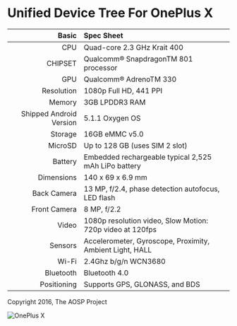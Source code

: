 Unified Device Tree For OnePlus X
==================================

Basic   | Spec Sheet
-------:|:-------------------------
CPU     | Quad-core 2.3 GHz Krait 400
CHIPSET | Qualcomm® SnapdragonTM 801 processor
GPU     | Qualcomm® AdrenoTM 330
Resolution | 1080p Full HD, 441 PPI
Memory  | 3GB LPDDR3 RAM
Shipped Android Version | 5.1.1 Oxygen OS
Storage | 16GB eMMC v5.0
MicroSD | Up to 128 GB (uses SIM 2 slot)
Battery | Embedded rechargeable typical 2,525 mAh LiPo battery
Dimensions | 140 x 69 x 6.9 mm
Back Camera  | 13 MP, f/2.4, phase detection autofocus, LED flash
Front Camera | 8 MP, f/2.2
Video   | 1080p resolution video, Slow Motion: 720p video at 120fps
Sensors | Accelerometer, Gyroscope, Proximity, Ambient Light, HALL
Wi-Fi   | 2.4Ghz b/g/n WCN3680
Bluetooth | Bluetooth 4.0
Positioning | Supports GPS, GLONASS, and BDS

Copyright 2016, The AOSP Project

![OnePlus X](https://cdn.opstatics.com/store/20170907/assets/images/support/support-list/model-specs-list/details/x-black.png)
